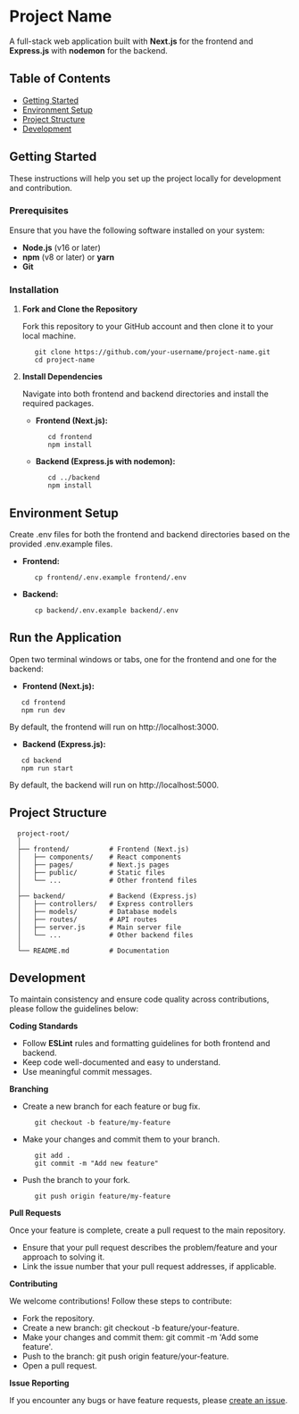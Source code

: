 # Project Name

A full-stack web application built with **Next.js** for the frontend and **Express.js** with **nodemon** for the backend.

## Table of Contents

- [Getting Started](#getting-started)
- [Environment Setup](#environment-setup)
- [Project Structure](#project-structure)
- [Development](#development)

## Getting Started

These instructions will help you set up the project locally for development and contribution.

### Prerequisites

Ensure that you have the following software installed on your system:

- **Node.js** (v16 or later)
- **npm** (v8 or later) or **yarn**
- **Git**

### Installation

1. **Fork and Clone the Repository**

   Fork this repository to your GitHub account and then clone it to your local machine.

   ```
      git clone https://github.com/your-username/project-name.git
      cd project-name
   ```

2. **Install Dependencies**

   Navigate into both frontend and backend directories and install the required packages.

   - **Frontend (Next.js):**
      ```
         cd frontend
         npm install

      ```

   - **Backend (Express.js with nodemon):**
      ```
         cd ../backend
         npm install
      ```
## Environment Setup

Create .env files for both the frontend and backend directories based on the provided .env.example files.

- **Frontend:**
   ```
      cp frontend/.env.example frontend/.env
   ```

- **Backend:**
   ```
      cp backend/.env.example backend/.env
    ```
## Run the Application

Open two terminal windows or tabs, one for the frontend and one for the backend:

- **Frontend (Next.js):**
```
   cd frontend
   npm run dev
   ```

By default, the frontend will run on http://localhost:3000.

- **Backend (Express.js):**
```
   cd backend
   npm run start
```
By default, the backend will run on http://localhost:5000.
## Project Structure

      project-root/
      │
      ├── frontend/          # Frontend (Next.js)
      │   ├── components/    # React components
      │   ├── pages/         # Next.js pages
      │   ├── public/        # Static files
      │   └── ...            # Other frontend files
      │
      ├── backend/           # Backend (Express.js)
      │   ├── controllers/   # Express controllers
      │   ├── models/        # Database models
      │   ├── routes/        # API routes
      │   ├── server.js      # Main server file
      │   └── ...            # Other backend files
      │
      └── README.md          # Documentation

## Development
To maintain consistency and ensure code quality across contributions, please follow the guidelines below:

   **Coding Standards**
- Follow **ESLint** rules and formatting guidelines for both frontend and backend.
- Keep code well-documented and easy to understand.
- Use meaningful commit messages.

**Branching**
   
   - Create a new branch for each feature or bug fix.
      ```
         git checkout -b feature/my-feature
      ```

   - Make your changes and commit them to your branch.
      ```
         git add .
         git commit -m "Add new feature"
      ```

   -  Push the branch to your fork.
      ```
         git push origin feature/my-feature
      ```

**Pull Requests**

Once your feature is complete, create a pull request to the main repository.

- Ensure that your pull request describes the problem/feature and your approach to solving it.
- Link the issue number that your pull request addresses, if applicable.

**Contributing**

We welcome contributions! Follow these steps to contribute:

- Fork the repository.
- Create a new branch: git checkout -b feature/your-feature.
- Make your changes and commit them: git commit -m 'Add some feature'.
- Push to the branch: git push origin feature/your-feature.
- Open a pull request.

**Issue Reporting**

If you encounter any bugs or have feature requests, please [create an issue](https://github.com/Bykamri/hosting/issues).
